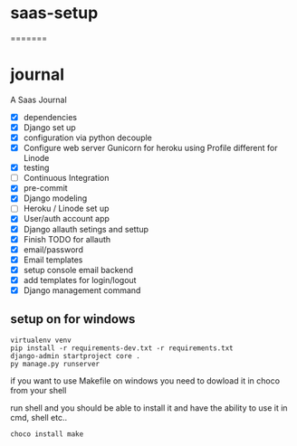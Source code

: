 # saas-setup

=======

# journal

A Saas Journal

- [x] dependencies
- [x] Django set up
- [x] configuration via python decouple
- [x] Configure web server Gunicorn for heroku using Profile different for Linode
- [x] testing
- [ ] Continuous Integration
- [x] pre-commit
- [x] Django modeling
- [ ] Heroku / Linode set up
- [x] User/auth account app
- [x] Django allauth setings and settup
- [x] Finish TODO for allauth
- [x] email/password
- [x] Email templates
- [x] setup console email backend
- [x] add templates for login/logout
- [x] Django management command

## setup on for windows

```
virtualenv venv
pip install -r requirements-dev.txt -r requirements.txt
django-admin startproject core .
py manage.py runserver
```

if you want to use Makefile on windows you need to dowload it in choco from your shell

run shell and you should be able to install it and have the ability to use it in cmd, shell etc..

```
choco install make

```
